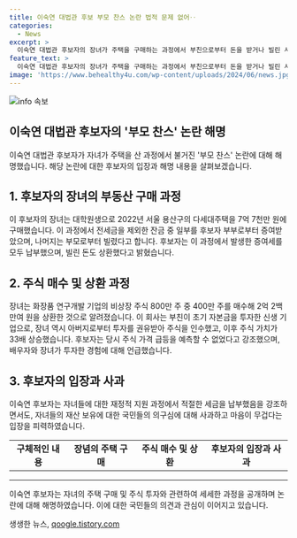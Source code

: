 ```yaml
---
title: 이숙연 대법관 후보 부모 찬스 논란 법적 문제 없어‥
categories:
  - News
excerpt: >
  이숙연 대법관 후보자의 장녀가 주택을 구매하는 과정에서 부친으로부터 돈을 받거나 빌린 사실이 논란이 되었습니다. 후보자는 장녀가 받은 돈과 대출을 상환했고, 주식 가치 상승에 대해 예측할 수 없었다고 주장했습니다. 논란에 대해 세금을 완납했다고 강조하며 국민의 의구심을 인정했습니다.
feature_text: >
  이숙연 대법관 후보자의 장녀가 주택을 구매하는 과정에서 부친으로부터 돈을 받거나 빌린 사실이 논란이 되었습니다. 후보자는 장녀가 받은 돈과 대출을 상환했고, 주식 가치 상승에 대해 예측할 수 없었다고 주장했습니다. 논란에 대해 세금을 완납했다고 강조하며 국민의 의구심을 인정했습니다.
image: 'https://www.behealthy4u.com/wp-content/uploads/2024/06/news.jpg'
---
```


<p><img src="https://www.behealthy4u.com/wp-content/uploads/2024/06/news.jpg" alt="info 속보" /></p>

<h2>이숙연 대법관 후보자의 '부모 찬스' 논란 해명</h2>

<p data-ke-size="size16">이숙연 대법관 후보자가 자녀가 주택을 산 과정에서 불거진 '부모 찬스' 논란에 대해 해명했습니다. 해당 논란에 대한 후보자의 입장과 해명 내용을 살펴보겠습니다.</p>

<h2>1. 후보자의 장녀의 부동산 구매 과정</h2>

<p data-ke-size="size16">이 후보자의 장녀는 대학원생으로 2022년 서울 용산구의 다세대주택을 7억 7천만 원에 구매했습니다. 이 과정에서 전세금을 제외한 잔금 중 일부를 후보자 부부로부터 증여받았으며, 나머지는 부모로부터 빌렸다고 합니다. 후보자는 이 과정에서 발생한 증여세를 모두 납부했으며, 빌린 돈도 상환했다고 밝혔습니다.</p>

<h2>2. 주식 매수 및 상환 과정</h2>

<p data-ke-size="size16">장녀는 화장품 연구개발 기업의 비상장 주식 800만 주 중 400만 주를 매수해 2억 2백만여 원을 상환한 것으로 알려졌습니다. 이 회사는 부친이 초기 자본금을 투자한 신생 기업으로, 장녀 역시 아버지로부터 투자를 권유받아 주식을 인수했고, 이후 주식 가치가 33배 상승했습니다. 후보자는 당시 주식 가격 급등을 예측할 수 없었다고 강조했으며, 배우자와 장녀가 투자한 경험에 대해 언급했습니다.</p>

<h2>3. 후보자의 입장과 사과</h2>

<p data-ke-size="size16">이숙연 후보자는 자녀들에 대한 재정적 지원 과정에서 적절한 세금을 납부했음을 강조하면서도, 자녀들의 재산 보유에 대한 국민들의 의구심에 대해 사과하고 마음이 무겁다는 입장을 피력하였습니다.</p>

<table>
    <tr>
        <td style="text-align: center; height: 17px;"><b>구체적인 내용</b></td>
        <td style="text-align: center; height: 17px;"><b>장념의 주택 구매</b></td>
        <td style="text-align: center; height: 17px;"><b>주식 매수 및 상환</b></td>
        <td style="text-align: center; height: 17px;"><b>후보자의 입장과 사과</b></td>
    </tr>
</table>

<hr>

<p data-ke-size="size16">이숙연 후보자는 자녀의 주택 구매 및 주식 투자와 관련하여 세세한 과정을 공개하며 논란에 대해 해명하였습니다. 이에 대한 국민들의 의견과 관심이 이어지고 있습니다.</p>
생생한 뉴스, <a href="https://qoogle.tistory.com" rel="dofollow">qoogle.tistory.com</a>


